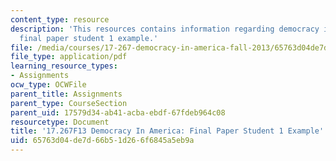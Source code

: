 ```yaml
---
content_type: resource
description: 'This resources contains information regarding democracy in america:
  final paper student 1 example.'
file: /media/courses/17-267-democracy-in-america-fall-2013/65763d04de7d66b51d266f6845a5eb9a_MIT17_267F13Stu1Final.pdf
file_type: application/pdf
learning_resource_types:
- Assignments
ocw_type: OCWFile
parent_title: Assignments
parent_type: CourseSection
parent_uid: 17579d34-ab41-acba-ebdf-67fdeb964c08
resourcetype: Document
title: '17.267F13 Democracy In America: Final Paper Student 1 Example'
uid: 65763d04-de7d-66b5-1d26-6f6845a5eb9a
---
```

